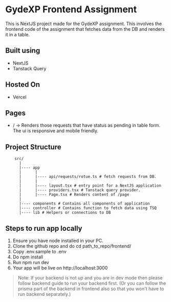 # GydeXP Frontend Assignment

This is NextJS project made for the GydeXP assignment. This involves the frontend code of the assignment that fetches data from the DB and renders it in a table.

## Built using
* NextJS
* Tanstack Query

## Hosted On 
* Vercel

## Pages
* / -> Renders those requests that have status as pending in table form. The ui is responsive and mobile friendly.
 

## Project Structure
``` 
    src/
      |
      |---- app
      |      |
      |      |---- api/requests/rotue.ts # fetch requests from DB.
      |      |
      |      |---- layout.tsx # entry point for a NextJS application
      |      |---- providers.tsx # Tanstack query provider.
      |      |---- Page.tsx # Renders content of /page
      |
      |---- components # Contains all components of application
      |---- controller # Contains function to fetch data using TSQ
      |---- lib # Helpers or connections to DB
```

## Steps to run app locally

1. Ensure you have node installed in your PC.
2. Clone the github repo and do cd path_to_repo/frontend/
3. Copy .env.sample to .env 
4. Do npm install
5. Run npm run dev
6. Your app will be live on http://localhost:3000

> Note: If your backend is not up and you are in dev mode then please follow backend guide to run your backend first. (Or you can follow the prisma part of the backend in frontend also so that you won't have to run backend separately.)


